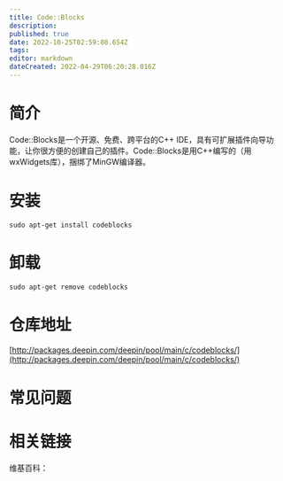 ```yaml
---
title: Code::Blocks
description: 
published: true
date: 2022-10-25T02:59:08.654Z
tags: 
editor: markdown
dateCreated: 2022-04-29T06:20:28.016Z
---
```


# 简介

Code::Blocks是一个开源、免费、跨平台的C++ IDE，具有可扩展插件向导功能，让你很方便的创建自己的插件。Code::Blocks是用C++编写的（用wxWidgets库），捆绑了MinGW编译器。

# 安装

`sudo apt-get install codeblocks`

# 卸载

`sudo apt-get remove codeblocks`

# 仓库地址

[http://packages.deepin.com/deepin/pool/main/c/codeblocks/](http://packages.deepin.com/deepin/pool/main/c/codeblocks/)

# 常见问题

# 相关链接

维基百科：